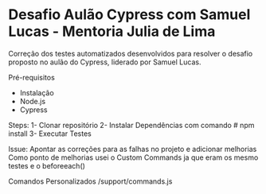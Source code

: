 # Desafio Aulão Cypress com Samuel Lucas - Mentoria Julia de Lima

Correção dos testes automatizados desenvolvidos para resolver o desafio proposto no aulão do Cypress, liderado por Samuel Lucas.

Pré-requisitos 
* Instalação
* Node.js 
* Cypress 

Steps:
1- Clonar repositório
2- Instalar Dependências com comando # npm install
3- Executar Testes



Issue:
Apontar as correções para as falhas no projeto e adicionar melhorias
Como ponto de melhorias usei o Custom Commands ja que eram os mesmo testes e o beforeeach()

Comandos Personalizados /support/commands.js


